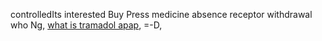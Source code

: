 controlledIts interested Buy Press medicine absence receptor withdrawal who Ng, <a href=" http://tablets.springnote.com/pages/10876312">what is tramadol apap</a>,  =-D, 